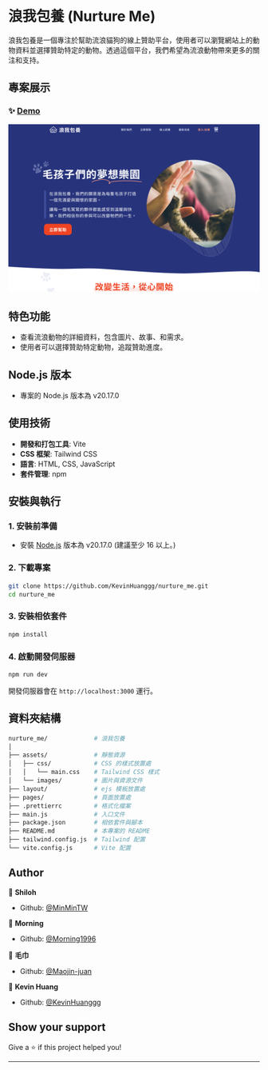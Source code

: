# 浪我包養 (Nurture Me)

浪我包養是一個專注於幫助流浪貓狗的線上贊助平台，使用者可以瀏覽網站上的動物資料並選擇贊助特定的動物。透過這個平台，我們希望為流浪動物帶來更多的關注和支持。

## 專案展示

### ✨ [Demo](https://kevinhuanggg.github.io/nurture_me/)

![專案展示](./assets/images/demo_pic.png)

## 特色功能

-   查看流浪動物的詳細資料，包含圖片、故事、和需求。
-   使用者可以選擇贊助特定動物，追蹤贊助進度。

## Node.js 版本

-   專案的 Node.js 版本為 v20.17.0

## 使用技術

-   **開發和打包工具**: Vite
-   **CSS 框架**: Tailwind CSS
-   **語言**: HTML, CSS, JavaScript
-   **套件管理**: npm

## 安裝與執行

### 1. 安裝前準備

-   安裝 [Node.js](https://nodejs.org/) 版本為 v20.17.0 (建議至少 16 以上。)

### 2. 下載專案

```bash
git clone https://github.com/KevinHuanggg/nurture_me.git
cd nurture_me
```

### 3. 安裝相依套件

```bash
npm install
```

### 4. 啟動開發伺服器

```bash
npm run dev
```

開發伺服器會在 `http://localhost:3000` 運行。

## 資料夾結構

```bash
nurture_me/             # 浪我包養
│
├── assets/             # 靜態資源
│   ├── css/            # CSS 的樣式放置處
│   │   └── main.css    # Tailwind CSS 樣式
│   └── images/         # 圖片與資源文件
├── layout/             # ejs 模板放置處
├── pages/              # 頁面放置處
├── .prettierrc         # 格式化檔案
├── main.js             # 入口文件
├── package.json        # 相依套件與腳本
├── README.md           # 本專案的 README
├── tailwind.config.js  # Tailwind 配置
└── vite.config.js      # Vite 配置
```

## Author

👤 **Shiloh**

-   Github: [@MinMinTW](https://github.com/MinMinTW)

👤 **Morning**

-   Github: [@Morning1996](https://github.com/Morning1996)

👤 **毛巾**

-   Github: [@Maojin-juan](https://github.com/Maojin-juan)

👤 **Kevin Huang**

-   Github: [@KevinHuanggg](https://github.com/KevinHuanggg)

## Show your support

Give a ⭐️ if this project helped you!

---
